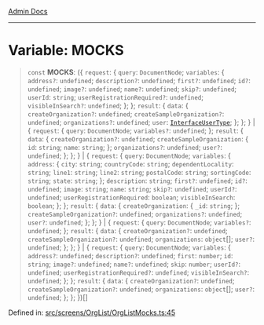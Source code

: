 [Admin Docs](/)

---

# Variable: MOCKS

> `const` **MOCKS**: (\{ `request`: \{ `query`: `DocumentNode`; `variables`: \{ `address?`: `undefined`; `description?`: `undefined`; `first?`: `undefined`; `id?`: `undefined`; `image?`: `undefined`; `name?`: `undefined`; `skip?`: `undefined`; `userId`: `string`; `userRegistrationRequired?`: `undefined`; `visibleInSearch?`: `undefined`; \}; \}; `result`: \{ `data`: \{ `createOrganization?`: `undefined`; `createSampleOrganization?`: `undefined`; `organizations?`: `undefined`; `user`: [`InterfaceUserType`](../../../../utils/interfaces/interfaces/InterfaceUserType.md); \}; \}; \} \| \{ `request`: \{ `query`: `DocumentNode`; `variables?`: `undefined`; \}; `result`: \{ `data`: \{ `createOrganization?`: `undefined`; `createSampleOrganization`: \{ `id`: `string`; `name`: `string`; \}; `organizations?`: `undefined`; `user?`: `undefined`; \}; \}; \} \| \{ `request`: \{ `query`: `DocumentNode`; `variables`: \{ `address`: \{ `city`: `string`; `countryCode`: `string`; `dependentLocality`: `string`; `line1`: `string`; `line2`: `string`; `postalCode`: `string`; `sortingCode`: `string`; `state`: `string`; \}; `description`: `string`; `first?`: `undefined`; `id?`: `undefined`; `image`: `string`; `name`: `string`; `skip?`: `undefined`; `userId?`: `undefined`; `userRegistrationRequired`: `boolean`; `visibleInSearch`: `boolean`; \}; \}; `result`: \{ `data`: \{ `createOrganization`: \{ `_id`: `string`; \}; `createSampleOrganization?`: `undefined`; `organizations?`: `undefined`; `user?`: `undefined`; \}; \}; \} \| \{ `request`: \{ `query`: `DocumentNode`; `variables?`: `undefined`; \}; `result`: \{ `data`: \{ `createOrganization?`: `undefined`; `createSampleOrganization?`: `undefined`; `organizations`: `object`[]; `user?`: `undefined`; \}; \}; \} \| \{ `request`: \{ `query`: `DocumentNode`; `variables`: \{ `address?`: `undefined`; `description?`: `undefined`; `first`: `number`; `id`: `string`; `image?`: `undefined`; `name?`: `undefined`; `skip`: `number`; `userId?`: `undefined`; `userRegistrationRequired?`: `undefined`; `visibleInSearch?`: `undefined`; \}; \}; `result`: \{ `data`: \{ `createOrganization?`: `undefined`; `createSampleOrganization?`: `undefined`; `organizations`: `object`[]; `user?`: `undefined`; \}; \}; \})[]

Defined in: [src/screens/OrgList/OrgListMocks.ts:45](https://github.com/PalisadoesFoundation/talawa-admin/blob/main/src/screens/OrgList/OrgListMocks.ts#L45)
